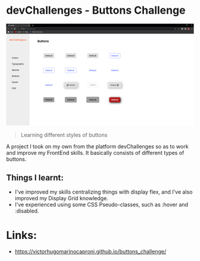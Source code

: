 # devChallenges - Buttons Challenge

![preview](./assets/devChallenge_buttons.png)

> Learning different styles of buttons 

A project I took on my own from the platform devChallenges so as to work and improve my FrontEnd skills. It basically consists of different types of buttons. 

## Things I learnt:

- I've improved my skills centralizing things with display flex, and I've also improved my Display Grid knowledge.
- I've experienced using some CSS Pseudo-classes, such as :hover and :disabled. 

# Links:

- https://victorhugomarinocaproni.github.io/buttons_challenge/
